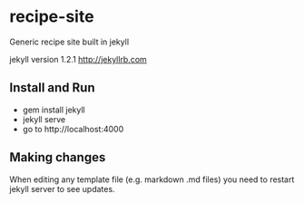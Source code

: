 recipe-site
===========
Generic recipe site built in jekyll

jekyll version 1.2.1
http://jekyllrb.com

## Install and Run
- gem install jekyll
- jekyll serve
- go to http://localhost:4000

## Making changes
When editing any template file (e.g. markdown .md files) you need to restart jekyll server to see updates.
